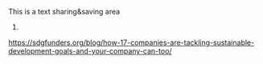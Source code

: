This is a text sharing&saving area

1.
https://sdgfunders.org/blog/how-17-companies-are-tackling-sustainable-development-goals-and-your-company-can-too/
